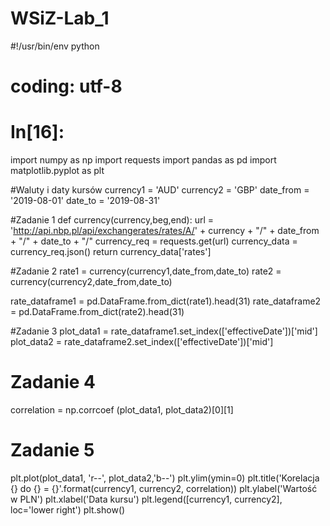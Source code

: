 # WSiZ-Lab_1
#!/usr/bin/env python
# coding: utf-8

# In[16]:



import numpy as np
import requests
import pandas as pd
import matplotlib.pyplot as plt

#Waluty i daty kursów
currency1 = 'AUD'
currency2 = 'GBP'
date_from = '2019-08-01'
date_to = '2019-08-31'

#Zadanie 1
def currency(currency,beg,end):
    url = 'http://api.nbp.pl/api/exchangerates/rates/A/' + currency + "/" + date_from + "/" + date_to + "/"
    currency_req = requests.get(url)
    currency_data = currency_req.json()
    return currency_data['rates']

#Zadanie 2
rate1 = currency(currency1,date_from,date_to)
rate2 = currency(currency2,date_from,date_to)

rate_dataframe1 = pd.DataFrame.from_dict(rate1).head(31)
rate_dataframe2 = pd.DataFrame.from_dict(rate2).head(31)

#Zadanie 3
plot_data1 = rate_dataframe1.set_index(['effectiveDate'])['mid']
plot_data2 = rate_dataframe2.set_index(['effectiveDate'])['mid']

# Zadanie 4
correlation = np.corrcoef (plot_data1, plot_data2)[0][1]

# Zadanie 5 
plt.plot(plot_data1, 'r--', plot_data2,'b--')
plt.ylim(ymin=0)
plt.title('Korelacja {} do {} = {}'.format(currency1, currency2, correlation))
plt.ylabel('Wartość w PLN')
plt.xlabel('Data kursu')
plt.legend([currency1, currency2], loc='lower right')
plt.show()

